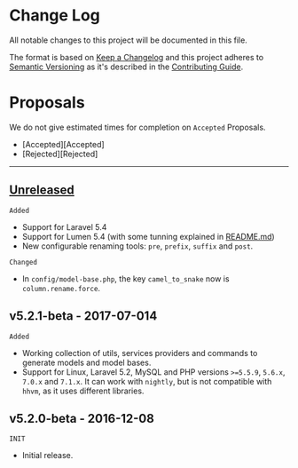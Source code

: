 Change Log
============

All notable changes to this project will be documented in this file.

The format is based on [Keep a Changelog](http://keepachangelog.com/en/1.0.0/)
and this project adheres to [Semantic Versioning](http://semver.org/spec/v2.0.0.html)
as it's described in the [Contributing Guide](CONTRIBUTING.md).

# Proposals

We do not give estimated times for completion on `Accepted` Proposals.

- [Accepted][Accepted]
- [Rejected][Rejected]

---

## [Unreleased]

`Added`

- Support for Laravel 5.4
- Support for Lumen 5.4 (with some tunning explained in [README.md](README.md))
- New configurable renaming tools: `pre`, `prefix`, `suffix` and `post`.

`Changed`

- In `config/model-base.php`, the key `camel_to_snake` now is `column.rename.force`.

## v5.2.1-beta - 2017-07-014

`Added`

- Working collection of utils, services providers and commands to generate models and model bases.
- Support for Linux, Laravel 5.2, MySQL and PHP versions `>=5.5.9`, `5.6.x`, `7.0.x` and `7.1.x`.
It can work with `nightly`, but is not compatible with `hhvm`, as it uses different libraries.

## v5.2.0-beta - 2016-12-08

`INIT`

- Initial release.

[Unreleased]: https://github.com/Triun/laravel-model-base/compare/5.2...5.2
